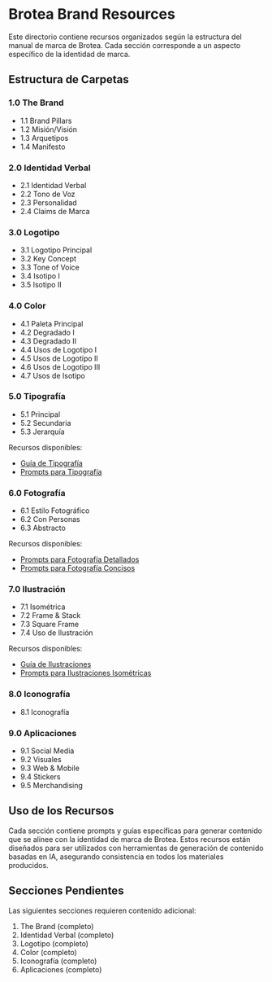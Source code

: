 # Brotea Brand Resources

Este directorio contiene recursos organizados según la estructura del manual de marca de Brotea. Cada sección corresponde a un aspecto específico de la identidad de marca.

## Estructura de Carpetas

### 1.0 The Brand
- 1.1 Brand Pillars
- 1.2 Misión/Visión
- 1.3 Arquetipos
- 1.4 Manifesto

### 2.0 Identidad Verbal
- 2.1 Identidad Verbal
- 2.2 Tono de Voz
- 2.3 Personalidad
- 2.4 Claims de Marca

### 3.0 Logotipo
- 3.1 Logotipo Principal
- 3.2 Key Concept
- 3.3 Tone of Voice
- 3.4 Isotipo I
- 3.5 Isotipo II

### 4.0 Color
- 4.1 Paleta Principal
- 4.2 Degradado I
- 4.3 Degradado II
- 4.4 Usos de Logotipo I
- 4.5 Usos de Logotipo II
- 4.6 Usos de Logotipo III
- 4.7 Usos de Isotipo

### 5.0 Tipografía
- 5.1 Principal
- 5.2 Secundaria
- 5.3 Jerarquía

Recursos disponibles:
- [Guía de Tipografía](./05_TIPOGRAFIA/typography_guidelines.md)
- [Prompts para Tipografía](./05_TIPOGRAFIA/typography_prompts.md)

### 6.0 Fotografía
- 6.1 Estilo Fotográfico
- 6.2 Con Personas
- 6.3 Abstracto

Recursos disponibles:
- [Prompts para Fotografía Detallados](./06_FOTOGRAFIA/01_ESTILO_FOTOGRAFICO/photography_prompts.md)
- [Prompts para Fotografía Concisos](./06_FOTOGRAFIA/02_CON_PERSONAS/concise_prompts.md)

### 7.0 Ilustración
- 7.1 Isométrica
- 7.2 Frame & Stack
- 7.3 Square Frame
- 7.4 Uso de Ilustración

Recursos disponibles:
- [Guía de Ilustraciones](./07_ILUSTRACION/illustration_guidelines.md)
- [Prompts para Ilustraciones Isométricas](./07_ILUSTRACION/01_ISOMETRICA/isometric_illustration_prompts.md)

### 8.0 Iconografía
- 8.1 Iconografía

### 9.0 Aplicaciones
- 9.1 Social Media
- 9.2 Visuales
- 9.3 Web & Mobile
- 9.4 Stickers
- 9.5 Merchandising

## Uso de los Recursos

Cada sección contiene prompts y guías específicas para generar contenido que se alinee con la identidad de marca de Brotea. Estos recursos están diseñados para ser utilizados con herramientas de generación de contenido basadas en IA, asegurando consistencia en todos los materiales producidos.

## Secciones Pendientes

Las siguientes secciones requieren contenido adicional:

1. The Brand (completo)
2. Identidad Verbal (completo)
3. Logotipo (completo)
4. Color (completo)
5. Iconografía (completo)
9. Aplicaciones (completo)
